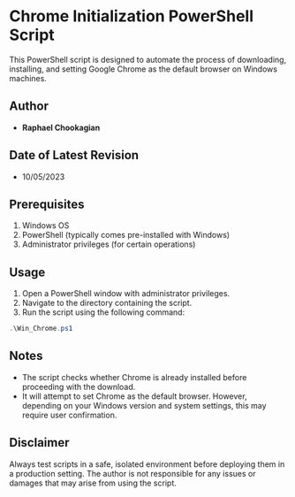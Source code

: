 # Chrome Initialization PowerShell Script

This PowerShell script is designed to automate the process of downloading, installing, and setting Google Chrome as the default browser on Windows machines.

## Author

- **Raphael Chookagian**

## Date of Latest Revision

- 10/05/2023

## Prerequisites

1. Windows OS
2. PowerShell (typically comes pre-installed with Windows)
3. Administrator privileges (for certain operations)

## Usage

1. Open a PowerShell window with administrator privileges.
2. Navigate to the directory containing the script.
3. Run the script using the following command:

```powershell
.\Win_Chrome.ps1
```

## Notes

- The script checks whether Chrome is already installed before proceeding with the download.
- It will attempt to set Chrome as the default browser. However, depending on your Windows version and system settings, this may require user confirmation.

## Disclaimer

Always test scripts in a safe, isolated environment before deploying them in a production setting. The author is not responsible for any issues or damages that may arise from using the script.
